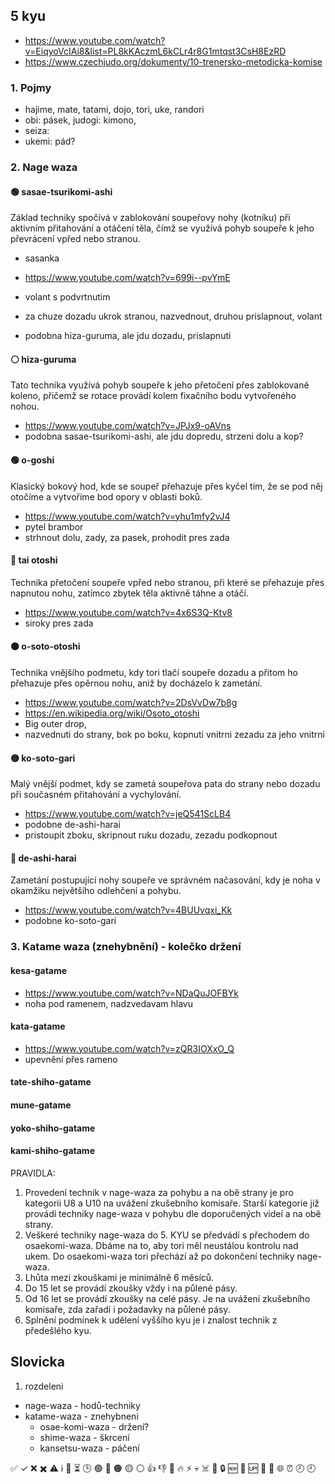 
## 5 kyu

- https://www.youtube.com/watch?v=EiqyoVcIAi8&list=PL8kKAczmL6kCLr4r8G1mtqst3CsH8EzRD
- https://www.czechjudo.org/dokumenty/10-trenersko-metodicka-komise

### 1. Pojmy

- hajime, mate, tatami, dojo, tori, uke, randori
- obi: pásek, judogi: kimono, 
- seiza:
- ukemi: pád?

### 2. Nage waza



#### 🟢 sasae-tsurikomi-ashi

Základ techniky spočívá v zablokování soupeřovy nohy (kotníku) při aktivním přitahování a otáčení těla, čímž se využívá pohyb soupeře k jeho převrácení vpřed nebo stranou.

- sasanka
- https://www.youtube.com/watch?v=699i--pvYmE

- volant s podvrtnutim 
- za chuze dozadu ukrok stranou, nazvednout, druhou prislapnout, volant
- podobna hiza-guruma, ale jdu dozadu, prislapnuti

#### ⚪ hiza-guruma

Tato technika využívá pohyb soupeře k jeho přetočení přes zablokované koleno, přičemž se rotace provádí kolem fixačního bodu vytvořeného nohou.

- https://www.youtube.com/watch?v=JPJx9-oAVns
- podobna sasae-tsurikomi-ashi, ale jdu dopredu, strzeni dolu a kop?

#### 🟢 o-goshi

Klasický bokový hod, kde se soupeř přehazuje přes kyčel tím, že se pod něj otočíme a vytvoříme bod opory v oblasti boků.

- https://www.youtube.com/watch?v=yhu1mfy2vJ4
- pytel brambor
- strhnout dolu, zady, za pasek, prohodit pres zada

#### 🔴 tai otoshi

Technika přetočení soupeře vpřed nebo stranou, při které se přehazuje přes napnutou nohu, zatímco zbytek těla aktivně táhne a otáčí.

- https://www.youtube.com/watch?v=4x6S3Q-Ktv8
- siroky pres zada

#### 🟠 o-soto-otoshi

Technika vnějšího podmetu, kdy tori tlačí soupeře dozadu a přitom ho přehazuje přes opěrnou nohu, aniž by docházelo k zametání.

- https://www.youtube.com/watch?v=2DsVvDw7b8g
- https://en.wikipedia.org/wiki/Osoto_otoshi
- Big outer drop, 
- nazvednuti do strany, bok po boku, kopnuti vnitrni zezadu za jeho vnitrni

#### 🟡 ko-soto-gari

Malý vnější podmet, kdy se zametá soupeřova pata do strany nebo dozadu při současném přitahování a vychylování.

- https://www.youtube.com/watch?v=jeQ541ScLB4
- podobne de-ashi-harai
- pristoupit zboku, skripnout ruku dozadu, zezadu podkopnout


#### 🔴 de-ashi-harai

Zametání postupující nohy soupeře ve správném načasování, kdy je noha v okamžiku největšího odlehčení a pohybu.

- https://www.youtube.com/watch?v=4BUUvqxi_Kk
- podobne ko-soto-gari



### 3. Katame waza (znehybnění) - kolečko držení 

#### kesa-gatame 

- https://www.youtube.com/watch?v=NDaQuJOFBYk
- noha pod ramenem, nadzvedavam hlavu

#### kata-gatame 

- https://www.youtube.com/watch?v=zQR3IOXxO_Q
- upevnění přes rameno

#### tate-shiho-gatame 
#### mune-gatame 
#### yoko-shiho-gatame 
#### kami-shiho-gatame





PRAVIDLA:
1. Provedení technik v nage-waza za pohybu a na obě strany je pro kategorii U8 a U10 na uvážení zkušebního komisaře. Starší kategorie již provádí techniky nage-waza v pohybu dle doporučených videí a na obě strany.
2. Veškeré techniky nage-waza do 5. KYU se předvádí s přechodem do osaekomi-waza. Dbáme na to, aby tori měl neustálou kontrolu nad ukem. Do osaekomi-waza tori přechází až po dokončení techniky nage-waza.
3. Lhůta mezi zkouškami je minimálně 6 měsíců.
4. Do 15 let se provádí zkoušky vždy i na půlené pásy.
5. Od 16 let se provádí zkoušky na celé pásy. Je na uvážení zkušebního komisaře, zda zařadí i požadavky na půlené pásy.
6. Splnění podmínek k udělení vyššího kyu je i znalost technik z předešlého kyu.








## Slovicka

1. rozdeleni
- nage-waza - hodů-techniky
- katame-waza - znehybneni
	* osae-komi-waza - držení?
  * shime-waza - škrcení
  * kansetsu-waza - páčení


✅
✓
❌
✖️
⚠️
ℹ️
🔄
⏳
🕒
🟢
🔴
🟠
🟡
⚪
👍
👎
🚨
🔥
⚡
💀
☠️
🛑
🔒
🆕
🔄
🆙
🧪
🤖
🌐
⏰
🕗
🕘

